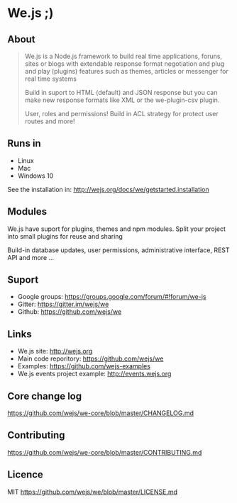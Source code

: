 # We.js ;)

## About

> We.js is a Node.js framework to build real time applications, foruns, sites or blogs with extendable response format negotiation and plug and play (plugins) features such as themes, articles or messenger for real time systems
> 
> Build in suport to HTML (default) and JSON response but you can make new response formats like XML or the we-plugin-csv plugin.
> 
> User, roles and permissions! 
> Build in ACL strategy for protect user routes and more!
> 
 
## Runs in

- Linux
- Mac
- Windows 10

See the installation in: http://wejs.org/docs/we/getstarted.installation

## Modules

We.js have suport for plugins, themes and npm modules. 
Split your project into small plugins for reuse and sharing

Build-in database updates, user permissions, administrative interface, REST API and more ...

## Suport

- Google groups: https://groups.google.com/forum/#!forum/we-js
- Gitter: https://gitter.im/wejs/we
- Github: https://github.com/wejs/we

## Links

- We.js site: http://wejs.org
- Main code reporitory: https://github.com/wejs/we
- Examples: https://github.com/wejs-examples
- We.js events project example: http://events.wejs.org

## Core change log

https://github.com/wejs/we-core/blob/master/CHANGELOG.md

## Contributing

https://github.com/wejs/we-core/blob/master/CONTRIBUTING.md

## Licence

MIT https://github.com/wejs/we/blob/master/LICENSE.md
